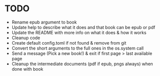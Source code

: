 # TODO

-   Rename epub argument to book
-   Update help to describe what it does and that book can be epub or pdf
-   Update the README with more info on what it does & how it works
-   Cleanup code
-   Create default config.toml if not found & remove from git
-   Convert the short arguments to the full ones in the os.system call
-   Send a message (Pick a new book!) & exit if first page > last available page
-   Cleanup the intermediate documents (pdf if epub, pngs always) when done with book
